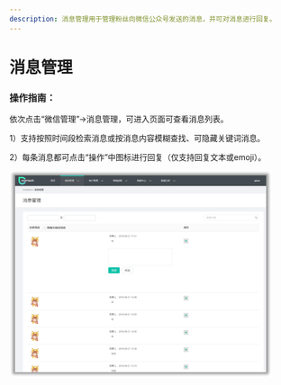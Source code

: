```yaml
---
description: 消息管理用于管理粉丝向微信公众号发送的消息，并可对消息进行回复。
---
```


# 消息管理

### 操作指南：

依次点击“微信管理”-&gt;消息管理，可进入页面可查看消息列表。

1）支持按照时间段检索消息或按消息内容模糊查找、可隐藏关键词消息。

2）每条消息都可点击“操作”中图标进行回复（仅支持回复文本或emoji）。

![&#x56FE;1&#x2014;&#x6D88;&#x606F;&#x7BA1;&#x7406;&#x754C;&#x9762;](../.gitbook/assets/image%20%28175%29.png)

